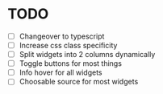 # TODO

- [ ] Changeover to typescript
- [ ] Increase css class specificity
- [ ] Split widgets into 2 columns dynamically
- [ ] Toggle buttons for most things
- [ ] Info hover for all widgets
- [ ] Choosable source for most widgets